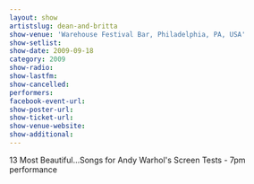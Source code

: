 ```yaml
---
layout: show
artistslug: dean-and-britta
show-venue: 'Warehouse Festival Bar, Philadelphia, PA, USA'
show-setlist: 
show-date: 2009-09-18
category: 2009
show-radio: 
show-lastfm: 
show-cancelled: 
performers: 
facebook-event-url: 
show-poster-url: 
show-ticket-url: 
show-venue-website: 
show-additional: 
---
```


13 Most Beautiful...Songs for Andy Warhol\'s Screen Tests - 7pm performance